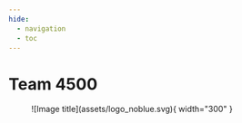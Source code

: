 ```yaml
---
hide:
  - navigation
  - toc
---
```


# Team 4500

<figure markdown>
  ![Image title](assets/logo_noblue.svg){ width="300" }
</figure>